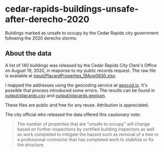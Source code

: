 # cedar-rapids-buildings-unsafe-after-derecho-2020

Buildings marked as unsafe to occupy by the Cedar Rapids city government following the 2020 derecho storms.

## About the data

A list of 140 buildings was released by the Cedar Rapids City Clerk's Office on August 19, 2020, in response to my public records request. The raw file is available at [input/PlacardProperties_19Aug0930.xlsx](https://github.com/palewire/cedar-rapids-buildings-unsafe-after-derecho-2020/blob/master/input/PlacardProperties_19Aug0930.xlsx). 

I mapped the addresses using the geocoding service at [geocod.io](https://geocod.io). It's possible that process introduced some errors. The results can be found in [output/placards.csv](https://github.com/palewire/cedar-rapids-buildings-unsafe-after-derecho-2020/blob/master/output/placards.csv) and [output/placards.geojson](https://github.com/palewire/cedar-rapids-buildings-unsafe-after-derecho-2020/blob/master/output/placards.geojson).

These files are public and free for any reuse. Attribution is appreciated.

The city official who released the data offered this cautionary note:

> The number of properties that are “unsafe to occupy” will change based on further inspections by certified building inspectors as well as work completed to mitigate the hazard such as removal of a tree or a professional contractor that has completed work to stabilize or fix the structure.
